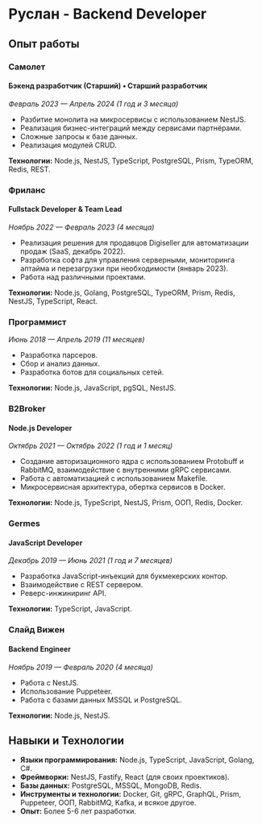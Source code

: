 # Руслан - Backend Developer

## Опыт работы

### Самолет
#### Бэкенд разработчик (Старший) • Старший разработчик
*Февраль 2023 — Апрель 2024 (1 год и 3 месяца)*

- Разбитие монолита на микросервисы с использованием NestJS.
- Реализация бизнес-интеграций между сервисами партнёрами.
- Сложные запросы к базе данных.
- Реализация модулей CRUD.

**Технологии:** Node.js, NestJS, TypeScript, PostgreSQL, Prism, TypeORM, Redis, REST.

### Фриланс
#### Fullstack Developer & Team Lead
*Ноябрь 2022 — Февраль 2023 (4 месяца)*

- Реализация решения для продавцов Digiseller для автоматизации продаж (SaaS, декабрь 2022).
- Разработка софта для управления серверными, мониторинга аптайма и перезагрузки при необходимости (январь 2023).
- Работа над различными проектами.

**Технологии:** Node.js, Golang, PostgreSQL, TypeORM, Prism, Redis, NestJS, TypeScript, React.

### Программист
*Июнь 2018 — Апрель 2019 (11 месяцев)*

- Разработка парсеров.
- Сбор и анализ данных.
- Разработка ботов для социальных сетей.

**Технологии:** Node.js, JavaScript, pgSQL, NestJS.

### B2Broker
#### Node.js Developer
*Октябрь 2021 — Октябрь 2022 (1 год и 1 месяц)*

- Создание авторизационного ядра с использованием Protobuff и RabbitMQ, взаимодействие с внутренними gRPC сервисами.
- Работа с автоматизацией с использованием Makefile.
- Микросервисная архитектура, обертка сервисов в Docker.

**Технологии:** Node.js, TypeScript, NestJS, Prism, ООП, Redis, Docker.

### Germes
#### JavaScript Developer
*Декабрь 2019 — Июнь 2021 (1 год и 7 месяцев)*

- Разработка JavaScript-инъекций для букмекерских контор.
- Взаимодействие с REST сервером.
- Реверс-инжиниринг API.

**Технологии:** TypeScript, JavaScript.

### Слайд Вижен
#### Backend Engineer
*Ноябрь 2019 — Февраль 2020 (4 месяца)*

- Работа с NestJS.
- Использование Puppeteer.
- Работа с базами данных MSSQL и PostgreSQL.

**Технологии:** Node.js, NestJS.

## Навыки и Технологии

- **Языки программирования:** Node.js, TypeScript, JavaScript, Golang, С#.
- **Фреймворки:** NestJS, Fastify, React (для своих проектиков).
- **Базы данных:** PostgreSQL, MSSQL, MongoDB, Redis.
- **Инструменты и технологии:** Docker, Git, gRPC, GraphQL, Prism, Puppeteer, ООП, RabbitMQ, Kafka, и всякое другое.
- **Опыт:** Более 5-6 лет разработки.
